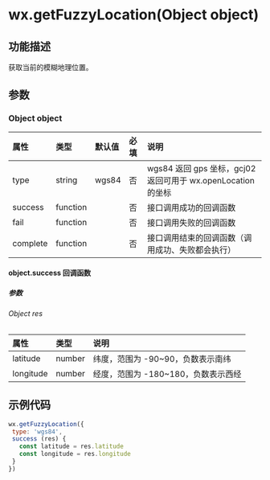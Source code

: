 # wx.getFuzzyLocation(Object object)

## 功能描述

获取当前的模糊地理位置。

## 参数

### Object object

| 属性     | 类型     | 默认值 | 必填 | 说明                                                         |
| :------- | :------- | :----- | :--- | :----------------------------------------------------------- |
| type     | string   | wgs84  | 否   | wgs84 返回 gps 坐标，gcj02 返回可用于 wx.openLocation 的坐标 |
| success  | function |        | 否   | 接口调用成功的回调函数                                       |
| fail     | function |        | 否   | 接口调用失败的回调函数                                       |
| complete | function |        | 否   | 接口调用结束的回调函数（调用成功、失败都会执行）             |

#### object.success 回调函数

##### 参数

###### Object res

| 属性      | 类型   | 说明                                |
| :-------- | :----- | :---------------------------------- |
| latitude  | number | 纬度，范围为 -90~90，负数表示南纬   |
| longitude | number | 经度，范围为 -180~180，负数表示西经 |

## 示例代码

```js
wx.getFuzzyLocation({
 type: 'wgs84',
 success (res) {
   const latitude = res.latitude
   const longitude = res.longitude
 }
})
```